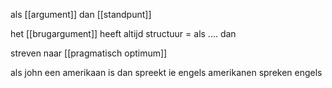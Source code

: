 als [[argument]]
dan [[standpunt]]

het [[brugargument]] heeft altijd structuur = als .... dan

streven naar [[pragmatisch optimum]]

als john een amerikaan is dan spreekt ie engels
amerikanen spreken engels


